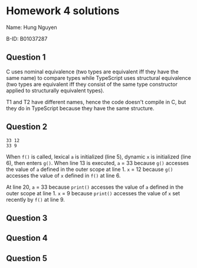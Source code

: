 # Homework 4 solutions

Name: Hung Nguyen

B-ID: B01037287

## Question 1

C uses nominal equivalence (two types are equivalent iff they have the same name) to compare types while TypeScript uses structural equivalence (two types are equivalent iff they consist of the same type constructor applied to structurally equivalent types).

T1 and T2 have different names, hence the code doesn't compile in C, but they do in TypeScript because they have the same structure.

## Question 2

```text
33 12
33 9
```

When `f()` is called, lexical `a` is initialized (line 5), dynamic `x` is initialized (line 6), then enters `g()`.
When line 13 is executed,
`a` = 33 because `g()` accesses the value of `a` defined in the outer scope at line 1.
`x` = 12 because `g()` accesses the value of `x` defined in `f()` at line 6.

At line 20,
`a` = 33 because `print()` accesses the value of `a` defined in the outer scope at line 1.
`x` = 9 because `print()` accesses the value of `x` set recently by `f()` at line 9.

## Question 3



## Question 4
## Question 5